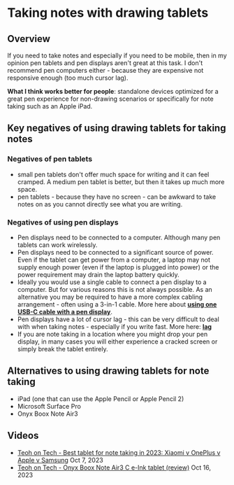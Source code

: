 # Taking notes with drawing tablets

## Overview

If you need to take notes and especially if you need to be mobile, then in my opinion pen tablets and pen displays aren't great at this task. I don't recommend pen computers either - because they are expensive not responsive enough (too much cursor lag).&#x20;

**What I think works better for people**: standalone devices optimized for a great pen experience for non-drawing scenarios or specifically for note taking such as an Apple iPad.

## Key negatives of using drawing tablets for taking notes

### Negatives of pen tablets&#x20;

* small pen tablets don't offer much space for writing and it can feel cramped. A medium pen tablet is better, but then it takes up much more space.
* pen tablets - because they have no screen - can be awkward to take notes on as you cannot directly see what you are writing.

### Negatives of using pen displays&#x20;

* Pen displays need to be connected to a computer. Although many pen tablets can work wirelessly.
* Pen displays need to be connected to a significant source of power. Even if the tablet can get power from a computer, a laptop may not supply enough power (even if the laptop is plugged into power) or the power requirement may drain the laptop battery quickly.
* Ideally you would use a single cable to connect a pen display to a computer. But for various reasons this is not always possible. As an alternative you may be required to have a more complex cabling arrangement - often using a 3-in-1 cable. More here about [**using one USB-C cable with a pen display**](../pen-displays/connecting-a-pen-display-with-one-usb-c-cable.md).&#x20;
* Pen displays have a lot of cursor lag - this can be very difficult to deal with when taking notes - especially if you write fast. More here: [**lag**](../core-features/lag.md) &#x20;
* If you are note taking in a location where you might drop your pen display, in many cases you will either experience a cracked screen or simply break the tablet entirely. &#x20;

## Alternatives to using drawing tablets for note taking

* iPad (one that can use the Apple Pencil or Apple Pencil 2)&#x20;
* Microsoft Surface Pro&#x20;
* Onyx Boox Note Air3&#x20;

## Videos

* [Teoh on Tech - Best tablet for note taking in 2023: Xiaomi v OnePlus v Apple v Samsung](https://www.youtube.com/watch?v=ywnQpqv9AHQ) Oct 7, 2023
* [Teoh on Tech - Onyx Boox Note Air3 C e-Ink tablet (review)](https://www.youtube.com/watch?v=7WHAGFYjhT8) Oct 16, 2023

